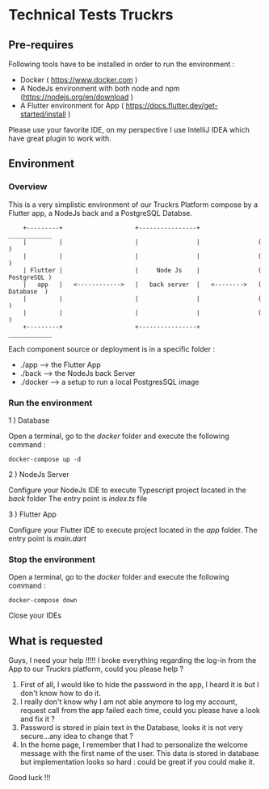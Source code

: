 # Technical Tests Truckrs

## Pre-requires

Following tools have to be installed in order to run the environment :

* Docker ( https://www.docker.com )
* A NodeJs environment with both node and npm (https://nodejs.org/en/download )
* A Flutter environment for App ( https://docs.flutter.dev/get-started/install )

Please use your favorite IDE, on my perspective I use IntelliJ IDEA which have great plugin to work with.

## Environment 

### Overview

This is a very simplistic environment of our Truckrs Platform compose by a Flutter app, a NodeJs back and a PostgreSQL Databse.


        +---------+                    +----------------+                 ____________ 
        |         |                    |                |                (            )
        |         |                    |                |                (            )
        | Flutter |                    |     Node Js    |                ( PostgreSQL )
        |   app   |   <------------>   |   back server  |   <-------->   (  Database  )
        |         |                    |                |                (            )
        |         |                    |                |                (            )
        +---------+                    +----------------+                 ____________ 

Each component source or deployment is in a specific folder :

- ./app    -->  the Flutter App
- ./back   -->  the NodeJs back Server
- ./docker -->  a setup to run a local PostgresSQL image 

### Run the environment

1 ) Database

Open a terminal, go to the _docker_ folder and execute the following command :

`docker-compose up -d`

2 ) NodeJs Server

Configure your NodeJs IDE to execute Typescript project located in the _back_ folder
The entry point is _index.ts_ file

3 ) Flutter App

Configure your Flutter IDE to execute project located in the _app_ folder.
The entry point is _main.dart_

### Stop the environment

Open a terminal, go to the _docker_ folder and execute the following command :

`docker-compose down`

Close your IDEs 

## What is requested

Guys, I need your help !!!!! 
I broke everything regarding the log-in from the App to our Truckrs platform, could you please help ?

1) First of all, I would like to hide the password in the app, I heard it is but I don't know how to do it.
2) I really don't know why I am not able anymore to log my account, request call from the app failed each time, could you please have a look and fix it ?
3) Password is stored in plain text in the Database, looks it is not very secure...any idea to change that ?
4) In the home page, I remember that I had to personalize the welcome message with the first name of the user. This data is stored in database but implementation looks so hard : could be great if you could make it.

Good luck !!!